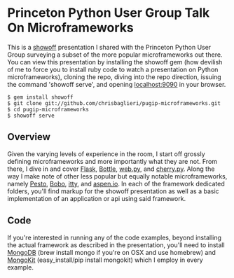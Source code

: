 Princeton Python User Group Talk On Microframeworks
===================================================

This is a [showoff](http://github.com/schacon/showoff) presentation I shared with the Princeton Python User Group surveying a subset of the more popular microframeworks out there. You can view this presentation by installing the showoff gem (how devilish of me to force you to install ruby code to watch a presentation on Python microframeworks), cloning the repo, diving into the repo direction, issuing the command 'showoff serve', and opening [localhost:9090](http://localhost:9090) in your browser.

    $ gem install showoff
    $ git clone git://github.com/chrisbaglieri/pugip-microframeworks.git
    $ cd pugip-microframeworks
    $ showoff serve

Overview
--------

Given the varying levels of experience in the room, I start off grossly defining microframeworks and more importantly what they are not. From there, I dive in and cover [Flask](http://flask.pocoo.org), [Bottle](http://bottlepy.org), [web.py](http://webpy.org), and [cherry.py](http://cherrypy.org). Along the way I make note of other less popular but equally notable microframeworks, namely [Pesto](http://www.ollycope.com/software/pesto/), [Bobo](bobo.digicool.com), [itty](https://github.com/toastdriven/itty), and [aspen.io](http://aspen.io/). In each of the framework dedicated folders, you'll find markup for the showoff presentation as well as a basic implementation of an application or api using said framework.

Code
----

If you're interested in running any of the code examples, beyond installing the actual framework as described in the presentation, you'll need to install [MongoDB](http://mongodb.org) (brew install mongo if you're on OSX and use homebrew) and [MongoKit](http://namlook.github.com/mongokit/) (easy_install/pip install mongokit) which I employ in every example.